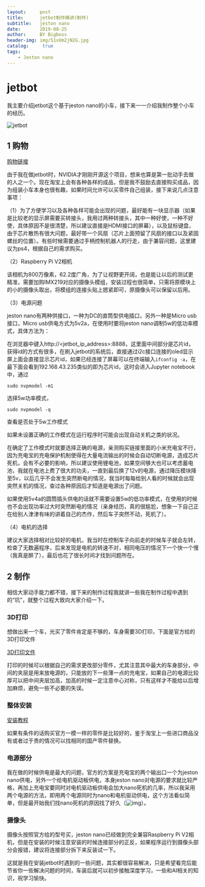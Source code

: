 ```yaml
---
layout:     post
title:      jetbot制作精讲(制作)
subtitle:   jeston nano
date:       2019-08-25
author:     BY Bigboss
header-img: img/S1xUm2jN2G.jpg
catalog: 	 true
tags:
    - Jeston nano
---
```


# jetbot

我主要介绍jetbot这个基于jeston nano的小车，接下来一一介绍我制作整个小车的经历。


![jetbot](https://i.loli.net/2019/08/25/QIjTsiMElJ8hZyU.jpg)

## 1 购物

[购物链接](https://github.com/open-ai-robot/awesome-nvidia-jetson/wiki)

由于我在做jetbot时，NVIDIA才刚刚开源这个项目，想来也算是第一批动手去做的人之一个。现在淘宝上会有各种各样的成品，但是我不鼓励去直接购买成品，因为组装小车本身也很有趣，如果时间允许可以买零件自己组装，接下来说几点注意事项：

（1）为了方便学习以及各种各样可能会出现的问题，最好能有一块显示器（如果是比较老的显示屏需要买转接头，我用过两种转接头，其中一种好使，一种不好使，具体原因不是很清楚，所以建议直接是HDMI接口的屏幕），以及鼠标键盘，由于芯片散热有很大问题，最好带一个风扇（芯片上面预留了风扇的接口以及紧固螺丝的位置）。有些时候需要通过手柄控制机器人的行走，由于兼容问题，这里建议为ps4，根据自己的需求购买。

（2）Raspberry Pi V2相机

该相机为800万像素，62.2度广角，为了让视野更开阔，也是能让以后的测试更精准，需要加购IMX219对应的摄像头模组，安装过程也很简单，只需将原模块上的小的摄像头取出，将模组的连接头贴上摁紧即可，原摄像头可以保留以后用。

（3）电源问题

jeston nano有两种供接口，一种为DC的直筒型供电插口，另外一种是Micro usb接口，Micro usb供电方式为5v2a，在使用时要将jeston nano调制5w的低功率模式，具体方法为：

在浏览器中键入http://<jetbot_ip_address>:8888，这里面中间部分是芯片id，获得id的方式有很多，在刷入jetbot的系统后，直接通过i2c接口连接的oled显示屏上面会直接显示芯片id，如果已经连接了屏幕可以在终端输入`ifconfig -a`，在最下面会看到192.168.43.235类似的即为芯片id，这时会进入Jupyter notebook中，通过

```sudo nvpmodel -m1```

选择5w功率模式，

`sudo nvpmodel -q`

查看是否处于5w工作模式

如果未设置正确的工作模式在运行程序时可能会出现自动关机之类的状况。

在确定了工作模式时就要选择正确的电源，亲测购买链接里面的小米充电宝不行，因为充电宝的充电保护机制使得在大量电流输出的时候会自动切断电源，造成芯片死机，会有不必要的影响，所以建议使用锂电池，如果空间够大也可以考虑蓄电池，我就在电池上费了很大的功夫，一直到最后换了12v的电源，通过降压模块降至5v，以后几乎不会发生突然断电的情况，我当时每每给别人看的时候就会出现突然关机的情况，查过各种原因后才知道是电源出了问题。

如果使用5v4a的圆筒插头供电的话就不需要设置5w的低功率模式，在使用的时候也不会出现功率过大时突然断电的情况（亲身经历，真的很尴尬，想象一下自己正在给别人津津有味的讲着自己的杰作，然后车子突然不动，死机了）。

（4）电机的选择

建议大家选择相对比较好的电机，我当时在控制车子向前走的时候车子就会左转，检查了无数遍程序，后来发现是电机的转速不对，相同电压的情况下一个快一个慢（我真是醉了），最后也花了很长时间才找到问题所在。
## 2 制作

相信大家动手能力都不错，接下来的制作过程我就讲一些我在制作过程中遇到的“坑”，就整个过程大致向大家介绍一下。

### 3D打印

想做出来一个车，光买了零件肯定是不够的，车身需要3D打印，下面是官方给的3D打印文件

[3D打印文件](https://github.com/NVIDIA-AI-IOT/jetbot/tree/master/assets)

打印的时候可以根据自己的需求更改部分零件，尤其注意其中最大的车身部分，中间的夹层是用来放电源的，只能放的下一些薄一点的充电宝，如果自己的电源比较厚可以把中间夹层加高，加高的时候一定注意中心对称，只有这样才不能给以后增加麻烦，避免一些不必要的失误。

### 整体安装

[安装教程](https://github.com/NVIDIA-AI-IOT/jetbot/wiki/Hardware-Setup)

如果有条件的话购买官方一模一样的零件是比较好的，鉴于淘宝上一些进口商品没有或者过于贵的情况可以找相同的国产零件替换。

### 电源部分

我在做的时候供电是最大的问题，官方的方案是充电宝的两个输出口一个为jeston nano供电，另外一个给电机驱动板供电，本身jeston nano对电源的要求就比较严格，再加上充电宝要同时对电机驱动板供电会加大nano死机的几率，所以我采用两个电源的方法，即用两个电源同时为nano和电机驱动供电，这个方法看似简单，但是最开始我们找nano死机的原因找了好久（![img](file:///C:\Users\BIGBOS~1\AppData\Local\Temp\SGPicFaceTpBq\24128\029F0B3B.png)）。

### 摄像头

摄像头按照官方给的型号买，jeston nano已经做到完全兼容Raspberry Pi V2相机，但是在安装的时候注意安装的时候连接部分的正反，如果程序运行到摄像头部分会报错，建议将连接部分拆下来反装试一下。

这就是我在安装jetbot时遇到的一些问题，其实都很容易解决，只是希望看完后能节省你一些解决问题的时间，车装后就可以初步接触深度学习，一些和AI相关的知识，祝学习愉快。



